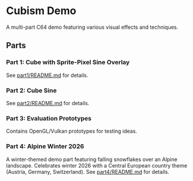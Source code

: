 # Cubism Demo

A multi-part C64 demo featuring various visual effects and techniques.

## Parts

### Part 1: Cube with Sprite-Pixel Sine Overlay
See [part1/README.md](part1/README.md) for details.

### Part 2: Cube Sine
See [part2/README.md](part2/README.md) for details.

### Part 3: Evaluation Prototypes
Contains OpenGL/Vulkan prototypes for testing ideas.

### Part 4: Alpine Winter 2026
A winter-themed demo part featuring falling snowflakes over an Alpine landscape.
Celebrates winter 2026 with a Central European country theme (Austria, Germany, Switzerland).
See [part4/README.md](part4/README.md) for details.
